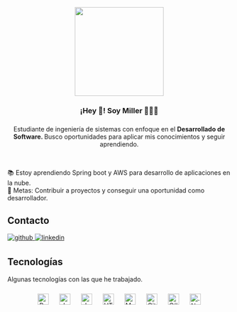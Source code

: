 <p align="center" width="300">
   <img align="center" width="200" src="https://firebasestorage.googleapis.com/v0/b/portfolio-8d759.appspot.com/o/Foto_icono%2Ffavicon.png?alt=media&token=3141ff4e-0697-4a2e-859e-2b1f716ab949" />
   <h3 align="center">¡Hey 👋! Soy Miller 👨🏻‍💻</h3>
</p>

###
<p align="center">Estudiante de ingeniería de sistemas con enfoque en el <strong>Desarrollado de Software. </strong>Busco oportunidades para aplicar mis conocimientos y seguir aprendiendo.</p>

##

<p align="left">
<br>📚 Estoy aprendiendo Spring boot y AWS para desarrollo de aplicaciones en la nube.
<br>🎯 Metas: Contribuir a proyectos y conseguir una oportunidad como desarrollador.
</p>

## Contacto 

<a href="https://github.com/MillerMosquera" target="_blank">
<img src=https://img.shields.io/badge/github-%2324292e.svg?&style=for-the-badge&logo=github&logoColor=white alt=github style="margin-bottom: 5px;" />
</a>
<a href="https://www.linkedin.com/in/millermosquera/" target="_blank">
<img src=https://img.shields.io/badge/linkedin-%231E77B5.svg?&style=for-the-badge&logo=linkedin&logoColor=white alt=linkedin style="margin-bottom: 5px;" />
</a>


## Tecnologías
<p>Algunas tecnologías con las que he trabajado.</p>

<div align="center">  
<img style="margin: 10px" src="https://cdn.jsdelivr.net/gh/devicons/devicon/icons/react/react-original.svg" alt="React" height="25" />
<img style="margin: 10px" src="https://cdn.jsdelivr.net/gh/devicons/devicon/icons/javascript/javascript-original.svg" alt="JavaScript" height="25" />
<img style="margin: 10px" src="https://cdn.jsdelivr.net/gh/devicons/devicon/icons/java/java-original.svg" alt="Java" height="25" /
<img style="margin: 10px" src="https://cdn.jsdelivr.net/gh/devicons/devicon/icons/css3/css3-original.svg" alt="CSS3" height="25" />
<img style="margin: 10px" src="https://cdn.jsdelivr.net/gh/devicons/devicon/icons/html5/html5-original.svg" alt="HTML5" height="25" />
<img style="margin: 10px" src="https://cdn.jsdelivr.net/gh/devicons/devicon/icons/mysql/mysql-original-wordmark.svg" alt="MySQL" height="25" />
<img style="margin: 10px" src="https://cdn.jsdelivr.net/gh/devicons/devicon/icons/git/git-original-wordmark.svg" alt="Git" height="25" />
<img style="margin: 10px" src="https://cdn.jsdelivr.net/gh/devicons/devicon/icons/csharp/csharp-original.svg" alt="C#" height="25" />
<img style="margin: 10px" src="https://cdn.jsdelivr.net/gh/devicons/devicon/icons/dotnetcore/dotnetcore-original.svg" alt=".Net Core" height="25" /> 

</div>

<br/>

